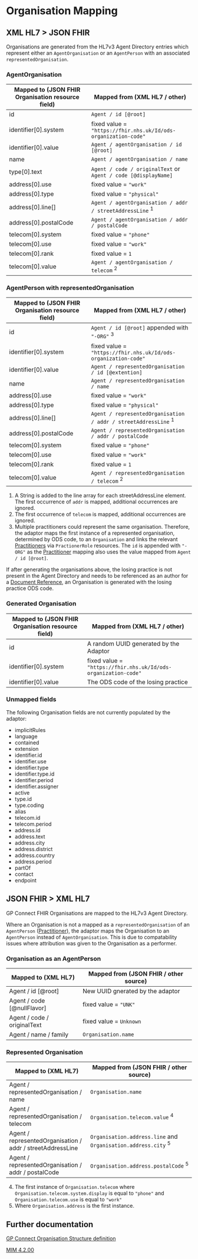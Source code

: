 # Organisation Mapping

## XML HL7 > JSON FHIR

Organisations are generated from the HL7v3 Agent Directory entries which represent either an `AgentOrganisation`
or an `AgentPerson` with an associated `representedOrganisation`.

### AgentOrganisation
| Mapped to (JSON FHIR Organisation resource field) | Mapped from (XML HL7 / other)                                       |
|---------------------------------------------------|---------------------------------------------------------------------|
| id                                                | `Agent / id [@root]`                                                |
| identifier\[0].system                             | fixed value = `"https://fhir.nhs.uk/Id/ods-organization-code"`      |   
| identifier\[0].value                              | `Agent / agentOrganisation / id [@root]`                            |
| name                                              | `Agent / agentOrganisation / name`                                  | 
| type\[0].text                                     | `Agent / code / originalText` or `Agent / code [@displayName]`      |
| address\[0].use                                   | fixed value = `"work"`                                              |
| address\[0].type                                  | fixed value = `"physical"`                                          |
| address\[0].line[]                                | `Agent / agentOrganisation / addr / streetAddressLine` <sup>1</sup> |
| address\[0].postalCode                            | `Agent / agentOrganisation / addr / postalCode`                     |
| telecom\[0].system                                | fixed value = `"phone"`                                             |
| telecom\[0].use                                   | fixed value = `"work"`                                              |
| telecom\[0].rank                                  | fixed value = `1`                                                   |
| telecom\[0].value                                 | `Agent / agentOrganisation / telecom` <sup>2</sup>                  |


### AgentPerson with representedOrganisation
| Mapped to (JSON FHIR Organisation resource field) | Mapped from (XML HL7 / other)                                             |
|---------------------------------------------------|---------------------------------------------------------------------------|
| id                                                | `Agent / id [@root]` appended with `"-ORG"` <sup>3</sup>                  |
| identifier\[0].system                             | fixed value = `"https://fhir.nhs.uk/Id/ods-organization-code"`            |
| identifier\[0].value                              | `Agent / representedOrganisation / id [@extention]`                       |
| name                                              | `Agent / representedOrganisation / name`                                  |
| address\[0].use                                   | fixed value = `"work"`                                                    |
| address\[0].type                                  | fixed value = `"physical"`                                                |
| address\[0].line[]                                | `Agent / representedOrganisation / addr / streetAddressLine` <sup>1</sup> |
| address\[0].postalCode                            | `Agent / representedOrganisation / addr / postalCode`                     |
| telecom\[0].system                                | fixed value = `"phone"`                                                   |
| telecom\[0].use                                   | fixed value = `"work"`                                                    |
| telecom\[0].rank                                  | fixed value = `1`                                                         |
| telecom\[0].value                                 | `Agent / representedOrganisation / telecom`  <sup>2</sup>                 |

1. A String is added to the line array for each streetAddressLine element. The first occurrence of `addr` is mapped, 
additional occurrences are ignored.
2. The first occurrence of `telecom` is mapped, additional occurrences are ignored.
3. Multiple practitioners could represent the same organisation. Therefore, the adaptor maps the first instance of 
a represented organisation, determined by ODS code, to an `Organisation` and links the relevant 
[Practitioners](../practioners/README.md) via `PractionerRole` resources. The `id` is appended with `"-ORG"` as the 
[Practitioner](../practioners/README.md) mapping also uses the value mapped from `Agent / id [@root]`.

If after generating the organisations above, the losing practice is not present in the Agent Directory and 
needs to be referenced as an author for a [Document Reference](../document%20references/README.md), an Organisation 
is generated with the losing practice ODS code.

### Generated Organisation
| Mapped to (JSON FHIR Organisation resource field) | Mapped from (XML HL7 / other)                                  |
|---------------------------------------------------|----------------------------------------------------------------|
| id                                                | A random UUID generated by the Adaptor                         |
| identifier\[0].system                             | fixed value = `"https://fhir.nhs.uk/Id/ods-organization-code"` |
| identifier\[0].value                              | The ODS code of the losing practice                            |

### Unmapped fields

The following Organisation fields are not currently populated by the adaptor: 

- implicitRules
- language
- contained
- extension
- identifier.id
- identifier.use
- identifier.type
- identifier.type.id
- identifier.period
- identifier.assigner
- active
- type.id
- type.coding
- alias
- telecom.id
- telecom.period
- address.id
- address.text
- address.city
- address.district
- address.country
- address.period
- partOf
- contact
- endpoint

## JSON FHIR > XML HL7

GP Connect FHIR Organisations are mapped to the HL7v3 Agent Directory.  

Where an Organisation is not a mapped as a `representedOrganisation` of an `AgentPerson` ([Practitioner](../practioners/README.md)), the adaptor maps the 
Organisation to an `AgentPerson` instead of `AgentOrganisation`. This is due to compatability issues where attribution 
was given to the Organisation as a performer.

### Organisation as an AgentPerson 
| Mapped to (XML HL7)         | Mapped from (JSON FHIR / other source) |
|-----------------------------|----------------------------------------|
| Agent / id \[@root]         | New UUID gnerated by the adaptor       |
| Agent / code \[@nullFlavor] | fixed value = `"UNK"`                  |
| Agent / code / originalText | fixed value = `Unknown`                |
| Agent / name / family       | `Organisation.name`                    |

### Represented Organisation
| Mapped to (XML HL7)                                        | Mapped from (JSON FHIR / other source)                                   |
|------------------------------------------------------------|--------------------------------------------------------------------------|
| Agent / representedOrganisation / name                     | `Organisation.name`                                                      | 
| Agent / representedOrganisation / telecom                  | `Organisation.telecom.value` <sup>4</sup>                                |
| Agent / representedOrganisation / addr / streetAddressLine | `Organisation.address.line` and `Organisation.address.city` <sup>5</sup> |
| Agent / representedOrganisation / addr / postalCode        | `Organisation.address.postalCode` <sup>5</sup>                           |  


4. The first instance of `Organisation.telecom` where `Organisation.telecom.system.display` is equal to `"phone"` and `Organisation.telecom.use` is equal to `"work"`   
5. Where `Organisation.address` is the first instance. 

## Further documentation
[GP Connect Organisation Structure definition](https://fhir.nhs.uk/STU3/StructureDefinition/CareConnect-GPC-Organization-1)

[MIM 4.2.00](https://data.developer.nhs.uk/dms/mim/4.2.00/Index.htm)
